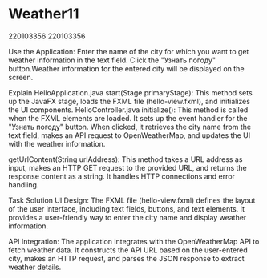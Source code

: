 # Weather11
220103356
220103356

Use the Application:
Enter the name of the city for which you want to get weather information in the text field. Click the "Узнать погоду" button.Weather information for the entered city will be displayed on the screen.

Explain HelloApplication.java start(Stage primaryStage): This method sets up the JavaFX stage, loads the FXML file (hello-view.fxml), and initializes the UI components. HelloController.java initialize(): 
This method is called when the FXML elements are loaded. It sets up the event handler for the "Узнать погоду" button. When clicked, it retrieves the city name from the text field, makes an API request to 
OpenWeatherMap, and updates the UI with the weather information.

getUrlContent(String urlAddress): This method takes a URL address as input, makes an HTTP GET request to the provided URL, and returns the response content as a string. 
It handles HTTP connections and error handling.

Task Solution UI Design: The FXML file (hello-view.fxml) defines the layout of the user interface, including text fields, buttons, and text elements. 
It provides a user-friendly way to enter the city name and display weather information.

API Integration: The application integrates with the OpenWeatherMap API to fetch weather data. It constructs the API URL based on the user-entered city, makes an HTTP request, 
and parses the JSON response to extract weather details.
